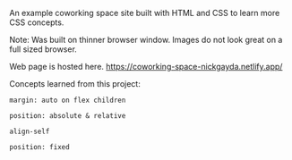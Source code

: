 An example coworking space site built with HTML and CSS to learn more CSS concepts.

Note: Was built on thinner browser window. Images do not look great on a full sized browser.

Web page is hosted here. https://coworking-space-nickgayda.netlify.app/

Concepts learned from this project:

    margin: auto on flex children

    position: absolute & relative

    align-self

    position: fixed
